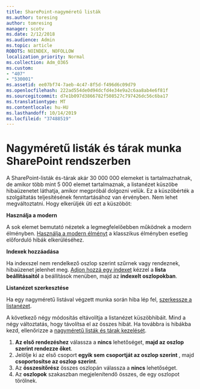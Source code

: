 ```yaml
---
title: SharePoint-nagyméretű listák
ms.author: toresing
author: tomresing
manager: scotv
ms.date: 2/12/2018
ms.audience: Admin
ms.topic: article
ROBOTS: NOINDEX, NOFOLLOW
localization_priority: Normal
ms.collection: Adm_O365
ms.custom:
- "407"
- "530001"
ms.assetid: ee07bf74-7aeb-4c47-8f5d-f496d6c09d79
ms.openlocfilehash: 222ad554de0d94dcfd4e34e9a2c6aa8ab4e6f81f
ms.sourcegitcommit: d7e1b097d3866782f508527c797426dc56c6ba17
ms.translationtype: MT
ms.contentlocale: hu-HU
ms.lasthandoff: 10/14/2019
ms.locfileid: "37488519"
---
```

# <a name="work-with-large-lists-and-libraries-in-sharepoint"></a>Nagyméretű listák és tárak munka SharePoint rendszerben

A SharePoint-listák és-tárak akár 30 000 000 elemeket is tartalmazhatnak, de amikor több mint 5 000 elemet tartalmaznak, a listanézet küszöbe hibaüzenetet láthatja, amikor megpróbál dolgozni velük. Ez a küszöbérték a szolgáltatás teljesítésének fenntartásához van érvényben. Nem lehet megváltoztatni. Hogy elkerüljék üti ezt a küszöböt:

**Használja a modern**

A sok elemet bemutató nézetek a legmegfelelőebben működnek a modern élményben. [Használja a modern élményt](https://support.office.com/article/66dac24b-4177-4775-bf50-3d267318caa9) a klasszikus élményben esetleg előforduló hibák elkerüléséhez.

**Indexek hozzáadása**

Ha indexszel nem rendelkező oszlop szerint szűrnek vagy rendeznek, hibaüzenet jelenhet meg. [Adjon hozzá egy indexet](https://support.office.com/article/f3f00554-b7dc-44d1-a2ed-d477eac463b0) kézzel a **lista beállításaitól** a beállítások menüben, majd az **indexelt oszlopokban**.

**Listanézet szerkesztése**

Ha egy nagyméretű listával végzett munka során hiba lép fel, [szerkessze a listanézet](https://support.office.com/article/15916903-e79a-423f-b4e2-02d37e1ff372).

A következő négy módosítás eltávolítja a listanézet küszöbhibáit. Mind a négy változtatás, hogy távolítsa el az összes hibát. Ha továbbra is hibákba kezd, ellenőrizze a [nagyméretű listák és tárak kezelését](https://support.office.com/article/B8588DAE-9387-48C2-9248-C24122F07C59).

1. **Az első rendezéshez** válassza a **nincs** lehetőséget, **majd az oszlop szerint rendezze őket**.
2. Jelölje ki az első csoport **egyik sem** **csoportját az oszlop szerint** , majd **csoportosítse az oszlop szerint**.
3. Az **összesítőrész** összes oszlopán válassza a **nincs** lehetőséget.
4. Az **oszlopok** szakaszban megjelenítendő összes, de egy oszlopot törölnek.

